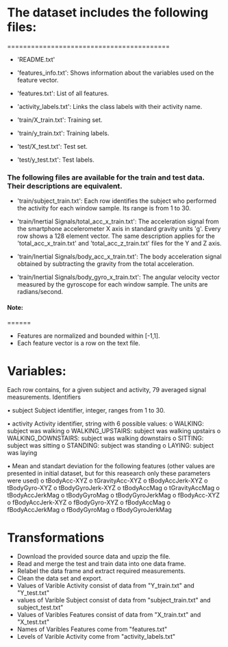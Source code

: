# The dataset includes the following files:
=========================================

- 'README.txt'

- 'features_info.txt': Shows information about the variables used on the feature vector.

- 'features.txt': List of all features.

- 'activity_labels.txt': Links the class labels with their activity name.

- 'train/X_train.txt': Training set.

- 'train/y_train.txt': Training labels.

- 'test/X_test.txt': Test set.

- 'test/y_test.txt': Test labels.

### The following files are available for the train and test data. Their descriptions are equivalent. 

- 'train/subject_train.txt': Each row identifies the subject who performed the activity for each window sample. Its range is from 1 to 30. 

- 'train/Inertial Signals/total_acc_x_train.txt': The acceleration signal from the smartphone accelerometer X axis in standard gravity units 'g'. Every row shows a 128 element vector. The same description applies for the 'total_acc_x_train.txt' and 'total_acc_z_train.txt' files for the Y and Z axis. 

- 'train/Inertial Signals/body_acc_x_train.txt': The body acceleration signal obtained by subtracting the gravity from the total acceleration. 

- 'train/Inertial Signals/body_gyro_x_train.txt': The angular velocity vector measured by the gyroscope for each window sample. The units are radians/second. 

#### Note: 
======
- Features are normalized and bounded within [-1,1].
- Each feature vector is a row on the text file.

# Variables:

Each row contains, for a given subject and activity, 79 averaged signal measurements.
Identifiers 

•	subject
Subject identifier, integer, ranges from 1 to 30.

•	activity
Activity identifier, string with 6 possible values:
o	WALKING: subject was walking
o	WALKING_UPSTAIRS: subject was walking upstairs
o	WALKING_DOWNSTAIRS: subject was walking downstairs
o	SITTING: subject was sitting
o	STANDING: subject was standing
o	LAYING: subject was laying

•	Mean and standart deviation for the following features (other values are presented in initial dataset, but for this reasearch only these parameters were used) 
o	tBodyAcc-XYZ
o	tGravityAcc-XYZ
o	tBodyAccJerk-XYZ
o	tBodyGyro-XYZ
o	tBodyGyroJerk-XYZ
o	tBodyAccMag
o	tGravityAccMag
o	tBodyAccJerkMag
o	tBodyGyroMag
o	tBodyGyroJerkMag
o	fBodyAcc-XYZ
o	fBodyAccJerk-XYZ
o	fBodyGyro-XYZ
o	fBodyAccMag
o	fBodyAccJerkMag
o	fBodyGyroMag
o	fBodyGyroJerkMag

# Transformations

* Download the provided source data and upzip the file.
*	Read and merge the test and train data into one data frame.
*	Relabel the data frame and extract required measurements.
*	Clean the data set and export.
*	Values of Varible Activity consist of data from "Y_train.txt" and "Y_test.txt"
*	values of Varible Subject consist of data from "subject_train.txt" and subject_test.txt"
*	Values of Varibles Features consist of data from "X_train.txt" and "X_test.txt"
*	Names of Varibles Features come from "features.txt"
*	Levels of Varible Activity come from "activity_labels.txt"
